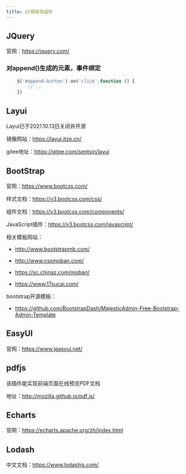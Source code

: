 ```yaml
---
title: UI框架及组件
---
```

## JQuery

<HopeIcon icon="home" />

官网：<https://jquery.com/>

### 对append()生成的元素，事件绑定

```javascript
    $('#append-button').on('click',function () {
        // ...
    })
```

## Layui

Layui已于2021.10.13日关闭并开源

镜像网站：<https://layui.itze.cn/>

gitee地址：<https://gitee.com/sentsin/layui>

## BootStrap

官网：<https://www.bootcss.com/>

样式文档：<https://v3.bootcss.com/css/>

组件文档：<https://v3.bootcss.com/components/>

JavaScript插件：<https://v3.bootcss.com/javascript/>

相关模板网站：

+ <http://www.bootstrapmb.com/>

+ <http://www.cssmoban.com/>

+ <https://sc.chinaz.com/moban/>

+ <https://www.17sucai.com/>

bootstrap开源模板：

+ <https://github.com/BootstrapDash/MajesticAdmin-Free-Bootstrap-Admin-Template>

## EasyUI

官网：<https://www.jeasyui.net/>

## pdfjs

该插件能实现前端页面在线预览PDF文档

地址：<http://mozilla.github.io/pdf.js/>

## Echarts

官网：<https://echarts.apache.org/zh/index.html>

## Lodash

中文文档：<https://www.lodashjs.com/>
